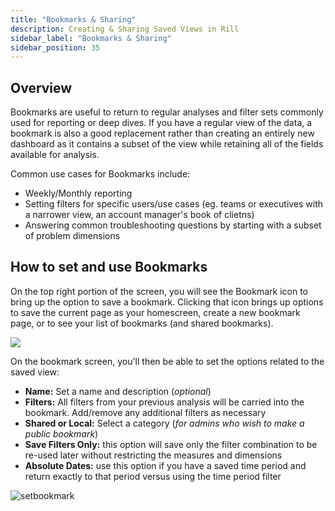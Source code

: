 ```yaml
---
title: "Bookmarks & Sharing"
description: Creating & Sharing Saved Views in Rill
sidebar_label: "Bookmarks & Sharing"
sidebar_position: 35
---
```


## Overview

Bookmarks are useful to return to regular analyses and filter sets commonly used for reporting or deep dives. If you have a regular view of the data, a bookmark is also a good replacement rather than creating an entirely new dashboard as it contains a subset of the view while retaining all of the fields available for analysis.

Common use cases for Bookmarks include:
- Weekly/Monthly reporting
- Setting filters for specific users/use cases (eg. teams or executives with a narrower view, an account manager's book of clietns)
- Answering common troubleshooting questions by starting with a subset of problem dimensions


## How to set and use Bookmarks

On the top right portion of the screen, you will see the Bookmark icon to bring up the option to save a bookmark. Clicking that icon brings up options to save the current page as your homescreen, create a new bookmark page, or to see your list of bookmarks (and shared bookmarks).

<img src = '/img/tutorials/205/bookmark.gif' class='rounded-gif' />
<br />

On the bookmark screen, you'll then be able to set the options related to the saved view:

- **Name:** Set a name and description (_optional_)
- **Filters:** All filters from your previous analysis will be carried into the bookmark. Add/remove any additional filters as necessary
- **Shared or Local:** Select a category (_for admins who wish to make a public bookmark_)
- **Save Filters Only:** this option will save only the filter combination to be re-used later without restricting the measures and dimensions
- **Absolute Dates:** use this option if you have a saved time period and return exactly to that period versus using the time period filter  

![setbookmark](../../static/img/explore/bookmarks/setbookmark.png)




